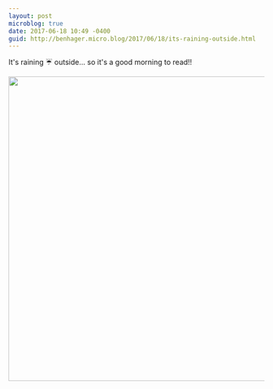 ```yaml
---
layout: post
microblog: true
date: 2017-06-18 10:49 -0400
guid: http://benhager.micro.blog/2017/06/18/its-raining-outside.html
---
```

It's raining ☔️ outside... so it's a good morning to read!!

<img src="http://benhager.micro.blog/uploads/2017/7e712cc524.jpg" width="600" height="600" style="height: auto" />

